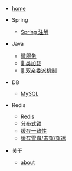 * [home](README.md)

* Spring
  * [Spring 注解](Java/Spring/7Annotation.md)
  
* Java
  * [微服务](Java/micro-service/MicroService.md)
  * [:tada: 类加载](Java/JVM/02_ClassLoad.md)
  * [:tada: 双亲委派机制](Java/JVM/双亲委派机制.md)
  
* DB
  * [MySQL](DB/mysql.md)

* Redis
  * [Redis](Redis/Redis.md)
  * [分布式锁](Redis/分布式锁.md)
  * [缓存一致性](Redis/缓存一致性.md)
  * [缓存雪崩/击穿/穿透](Redis/缓存雪崩、击穿、穿透.md)
  
* 关于
  * [about](about/about.md)
